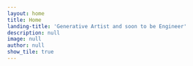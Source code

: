 ```yaml
---
layout: home
title: Home
landing-title: 'Generative Artist and soon to be Engineer'
description: null
image: null
author: null
show_tile: true
---
```

